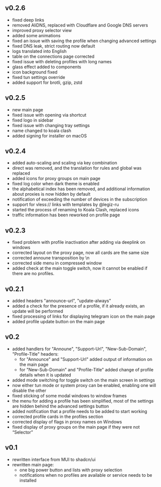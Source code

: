 ## v0.2.6

- fixed deep links
- removed AliDNS, replaced with Cloudflare and Google DNS servers
- improved proxy selector view
- added some animations
- fixed an issue with saving the profile when changing advanced settings
- fixed DNS leak, strict routing now default
- logs translated into English
- table on the connections page corrected
- fixed issue with deleting profiles with long names
- glass effect added to components
- icon background fixed
- fixed tun settings override
- added support for brotli, gzip, zstd

## v0.2.5

- new main page
- fixed issue with opening via shortcut
- fixed logo in sidebar
- fixed issue with changing tray settings
- name changed to koala clash
- added signing for installer on macOS

## v0.2.4

- added auto-scaling and scaling via key combination
- direct was removed, and the translation for rules and global was replaced
- added icons for proxy groups on main page
- fixed log color when dark theme is enabled
- the alphabetical index has been removed, and additional information about proxies is now hidden by default
- notification of exceeding the number of devices in the subscription
- support for vless:// links with templates by @legiz-ru
- started the process of renaming to Koala Clash, replaced icons
- traffic information has been reworked on profile page

## v0.2.3

- fixed problem with profile inactivation after adding via deeplink on windows
- corrected layout on the proxy page, now all cards are the same size
- corrected announe transposition by \n
- corrected side menu in compressed window
- added check at the main toggle switch, now it cannot be enabled if there are no profiles.

## v0.2.1

- added headers "announce-url", "update-always"
- added a check for the presence of a profile, if it already exists, an update will be performed
- fixed processing of links for displaying telegram icon on the main page
- added profile update button on the main page

## v0.2

- added handlers for "Announe", "Support-Url", "New-Sub-Domain", "Profile-Title" headers:
  - for "Announce" and "Support-Url" added output of information on the main page
  - for "New-Sub-Domain" and "Profile-Title" added change of profile details when it is updated
- added mode switching for toggle switch on the main screen in settings
- now either tun mode or system proxy can be enabled, enabling one will disable the other
- fixed sticking of some modal windows to window frames
- the menu for adding a profile has been simplified, most of the settings are hidden behind the advanced settings button
- added notification that a profile needs to be added to start working
- corrected profile cards in the profiles section
- corrected display of flags in proxy names on Windows
- fixed display of proxy groups on the main page if they were not “Selector”

## v0.1

- rewritten interface from MUI to shadcn/ui
- rewritten main page:
  - one big power button and lists with proxy selection
  - notifications when no profiles are available or service needs to be installed
